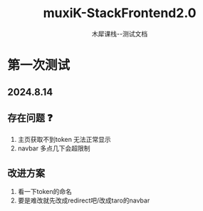 <div align="center">
<h1 align="center">muxiK-StackFrontend2.0</h1>

木犀课栈--测试文档

</div>

# 第一次测试

## 2024.8.14

## 存在问题 :question:

1. 主页获取不到token 无法正常显示
2. navbar 多点几下会超限制

## 改进方案

1. 看一下token的命名
2. 要是难改就先改成redirect吧/改成taro的navbar
